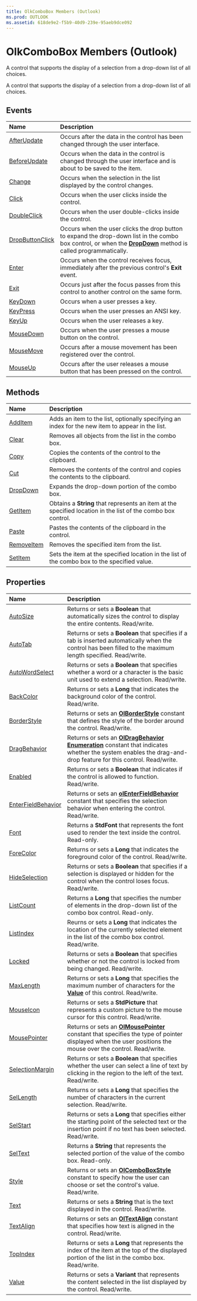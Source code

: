 ```yaml
---
title: OlkComboBox Members (Outlook)
ms.prod: OUTLOOK
ms.assetid: 618de9e2-f5b9-40d9-239e-95aeb9dce092
---
```



# OlkComboBox Members (Outlook)
A control that supports the display of a selection from a drop-down list of all choices.

A control that supports the display of a selection from a drop-down list of all choices.


## Events



|**Name**|**Description**|
|:-----|:-----|
|[AfterUpdate](olkcombobox-afterupdate-event-outlook.md)|Occurs after the data in the control has been changed through the user interface.|
|[BeforeUpdate](olkcombobox-beforeupdate-event-outlook.md)|Occurs when the data in the control is changed through the user interface and is about to be saved to the item. |
|[Change](olkcombobox-change-event-outlook.md)|Occurs when the selection in the list displayed by the control changes.|
|[Click](olkcombobox-click-event-outlook.md)|Occurs when the user clicks inside the control.|
|[DoubleClick](olkcombobox-doubleclick-event-outlook.md)|Occurs when the user double-clicks inside the control.|
|[DropButtonClick](olkcombobox-dropbuttonclick-event-outlook.md)|Occurs when the user clicks the drop button to expand the drop-down list in the combo box control, or when the  **[DropDown](olkcombobox-dropdown-method-outlook.md)** method is called programmatically.|
|[Enter](olkcombobox-enter-event-outlook.md)|Occurs when the control receives focus, immediately after the previous control's  **Exit** event.|
|[Exit](olkcombobox-exit-event-outlook.md)|Occurs just after the focus passes from this control to another control on the same form.|
|[KeyDown](olkcombobox-keydown-event-outlook.md)|Occurs when a user presses a key.|
|[KeyPress](olkcombobox-keypress-event-outlook.md)|Occurs when the user presses an ANSI key.|
|[KeyUp](olkcombobox-keyup-event-outlook.md)|Occurs when the user releases a key.|
|[MouseDown](olkcombobox-mousedown-event-outlook.md)|Occurs when the user presses a mouse button on the control.|
|[MouseMove](olkcombobox-mousemove-event-outlook.md)|Occurs after a mouse movement has been registered over the control.|
|[MouseUp](olkcombobox-mouseup-event-outlook.md)|Occurs after the user releases a mouse button that has been pressed on the control.|

## Methods



|**Name**|**Description**|
|:-----|:-----|
|[AddItem](olkcombobox-additem-method-outlook.md)|Adds an item to the list, optionally specifying an index for the new item to appear in the list.|
|[Clear](olkcombobox-clear-method-outlook.md)|Removes all objects from the list in the combo box.|
|[Copy](olkcombobox-copy-method-outlook.md)|Copies the contents of the control to the clipboard.|
|[Cut](olkcombobox-cut-method-outlook.md)|Removes the contents of the control and copies the contents to the clipboard.|
|[DropDown](olkcombobox-dropdown-method-outlook.md)|Expands the drop-down portion of the combo box.|
|[GetItem](olkcombobox-getitem-method-outlook.md)|Obtains a  **String** that represents an item at the specified location in the list of the combo box control.|
|[Paste](olkcombobox-paste-method-outlook.md)|Pastes the contents of the clipboard in the control.|
|[RemoveItem](olkcombobox-removeitem-method-outlook.md)|Removes the specified item from the list.|
|[SetItem](olkcombobox-setitem-method-outlook.md)|Sets the item at the specified location in the list of the combo box to the specified value.|

## Properties



|**Name**|**Description**|
|:-----|:-----|
|[AutoSize](olkcombobox-autosize-property-outlook.md)|Returns or sets a  **Boolean** that automatically sizes the control to display the entire contents. Read/write.|
|[AutoTab](olkcombobox-autotab-property-outlook.md)|Returns or sets a  **Boolean** that specifies if a tab is inserted automatically when the control has been filled to the maximum length specified. Read/write.|
|[AutoWordSelect](olkcombobox-autowordselect-property-outlook.md)|Returns or sets a  **Boolean** that specifies whether a word or a character is the basic unit used to extend a selection. Read/write.|
|[BackColor](olkcombobox-backcolor-property-outlook.md)|Returns or sets a  **Long** that indicates the background color of the control. Read/write.|
|[BorderStyle](olkcombobox-borderstyle-property-outlook.md)|Returns or sets an  **[OlBorderStyle](olborderstyle-enumeration-outlook.md)** constant that defines the style of the border around the control. Read/write.|
|[DragBehavior](olkcombobox-dragbehavior-property-outlook.md)|Returns or sets an  **[OlDragBehavior Enumeration](oldragbehavior-enumeration-outlook.md)** constant that indicates whether the system enables the drag-and-drop feature for this control. Read/write.|
|[Enabled](olkcombobox-enabled-property-outlook.md)|Returns or sets a  **Boolean** that indicates if the control is allowed to function. Read/write.|
|[EnterFieldBehavior](olkcombobox-enterfieldbehavior-property-outlook.md)|Returns or sets an  **[olEnterFieldBehavior](olenterfieldbehavior-enumeration-outlook.md)** constant that specifies the selection behavior when entering the control. Read/write.|
|[Font](olkcombobox-font-property-outlook.md)|Returns a  **StdFont** that represents the font used to render the text inside the control. Read-only.|
|[ForeColor](olkcombobox-forecolor-property-outlook.md)|Returns or sets a  **Long** that indicates the foreground color of the control. Read/write.|
|[HideSelection](olkcombobox-hideselection-property-outlook.md)|Returns or sets a  **Boolean** that specifies if a selection is displayed or hidden for the control when the control loses focus. Read/write.|
|[ListCount](olkcombobox-listcount-property-outlook.md)|Returns a  **Long** that specifies the number of elements in the drop-down list of the combo box control. Read-only.|
|[ListIndex](olkcombobox-listindex-property-outlook.md)|Reurns or sets a  **Long** that indicates the location of the currently selected element in the list of the combo box control. Read/write.|
|[Locked](olkcombobox-locked-property-outlook.md)|Returns or sets a  **Boolean** that specifies whether or not the control is locked from being changed. Read/write.|
|[MaxLength](olkcombobox-maxlength-property-outlook.md)|Returns or sets a  **Long** that specifies the maximum number of characters for the **[Value](olkcombobox-value-property-outlook.md)** of this control. Read/write.|
|[MouseIcon](olkcombobox-mouseicon-property-outlook.md)|Returns or sets a  **StdPicture** that represents a custom picture to the mouse cursor for this control. Read/write.|
|[MousePointer](olkcombobox-mousepointer-property-outlook.md)|Returns or sets an  **[OlMousePointer](olmousepointer-enumeration-outlook.md)** constant that specifies the type of pointer displayed when the user positions the mouse over the control. Read/write.|
|[SelectionMargin](olkcombobox-selectionmargin-property-outlook.md)|Returns or sets a  **Boolean** that specifies whether the user can select a line of text by clicking in the region to the left of the text. Read/write.|
|[SelLength](olkcombobox-sellength-property-outlook.md)|Returns or sets a  **Long** that specifies the number of characters in the current selection. Read/write.|
|[SelStart](olkcombobox-selstart-property-outlook.md)|Returns or sets a  **Long** that specifies either the starting point of the selected text or the insertion point if no text has been selected. Read/write.|
|[SelText](olkcombobox-seltext-property-outlook.md)|Returns a  **String** that represents the selected portion of the value of the combo box. Read-only.|
|[Style](olkcombobox-style-property-outlook.md)|Returns or sets an  **[OlComboBoxStyle](olcomboboxstyle-enumeration-outlook.md)** constant to specify how the user can choose or set the control's value. Read/write.|
|[Text](olkcombobox-text-property-outlook.md)|Returns or sets a  **String** that is the text displayed in the control. Read/write.|
|[TextAlign](olkcombobox-textalign-property-outlook.md)|Returns or sets an  **[OlTextAlign](oltextalign-enumeration-outlook.md)** constant that specifies how text is aligned in the control. Read/write.|
|[TopIndex](olkcombobox-topindex-property-outlook.md)|Returns or sets a  **Long** that represents the index of the item at the top of the displayed portion of the list in the combo box. Read/write.|
|[Value](olkcombobox-value-property-outlook.md)|Returns or sets a  **Variant** that represents the content selected in the list displayed by the control. Read/write.|

